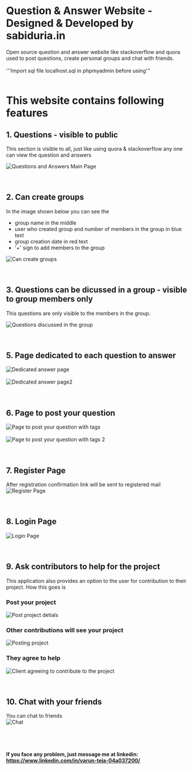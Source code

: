 # Question & Answer Website - Designed & Developed by sabiduria.in
 Open source question and answer website like stackoverflow and quora used to post questions, create personal groups and chat with friends. 
<br>
<br>
'''Import sql file localhost.sql in phpmyadmin before using'''
<br>
<br>
# This website contains following features

## 1. Questions - visible to public

This section is visible to all, just like using quora & stackoverflow any one can view the question and answers

![Questions and Answers Main Page](https://res.cloudinary.com/sabiduria-in/image/upload/v1613725444/QA%20Images/main-page.png)
<br>
<br>
<br>
## 2. Can create groups
In the image shown below you can see the
<ul>
  <li>
group name in the middle
  </li>
  <li>
user who created group and number of members in the group in blue text
  </li>
  <li>
group creation date in red text
  </li>
  <li>
'+' sign to add members to the group
  </li>
 </ul>

![Can create groups](https://res.cloudinary.com/sabiduria-in/image/upload/v1613725437/QA%20Images/creating-groups.png)
<br>
<br>
<br>
## 3. Questions can be dicussed in a group - visible to group members only

This questions are only visible to the members in the group.

![Questions discussed in the group](https://res.cloudinary.com/sabiduria-in/image/upload/v1613725459/QA%20Images/questions-inside-group.png)
<br>
<br>
<br>
## 5. Page dedicated to each question to answer
![Dedicated answer page](https://res.cloudinary.com/sabiduria-in/image/upload/v1613725457/QA%20Images/questions-inside.png)
<br>
<br>
![Dedicated answer page2](https://res.cloudinary.com/sabiduria-in/image/upload/v1613725447/QA%20Images/question2-inside.png)
<br>
<br>
<br>
## 6. Page to post your question
![Page to post your question with tags](https://res.cloudinary.com/sabiduria-in/image/upload/v1613725433/QA%20Images/askquestion2.png)
<br>
<br>
![Page to post your question with tags 2](https://res.cloudinary.com/sabiduria-in/image/upload/v1613725434/QA%20Images/askquestion3.png)
<br>
<br>
<br>
## 7. Register Page
After registration confirmation link will be sent to registered mail
<br>
![Register Page](https://res.cloudinary.com/sabiduria-in/image/upload/v1613728214/QA%20Images/register.png)
<br>
<br>
<br>
## 8. Login Page
![Login Page](https://res.cloudinary.com/sabiduria-in/image/upload/v1613728212/QA%20Images/login.png)
<br>
<br>
<br>
## 9. Ask contributors to help for the project
This application also provides an option to the user for contribution to their project. How this goes is 
### Post your project
![Post project detials](https://res.cloudinary.com/sabiduria-in/image/upload/v1613725433/QA%20Images/askquestion2.png)
### Other contributions will see your project
![Posting project](https://res.cloudinary.com/sabiduria-in/image/upload/v1613725449/QA%20Images/question-inside.png)
### They agree to help 
![Client agreeing to contribute to the project](https://res.cloudinary.com/sabiduria-in/image/upload/v1613725447/QA%20Images/question2-inside.png)
<br>
<br>
<br>
## 10. Chat with your friends
You can chat to friends
<br>
![Chat](https://res.cloudinary.com/sabiduria-in/image/upload/v1613725476/QA%20Images/messages2.jpg)
<br>
<br>
<br>
<br>
#### If you face any problem, just message me at linkedin: https://www.linkedin.com/in/varun-teja-04a037200/





